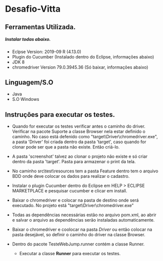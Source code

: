# Desafio-Vitta


## Ferramentas Utilizada.

  ##### _Instalar todas abaixo._

 - Eclpse Version: 2019-09 R (4.13.0)
 - Plugin do Cucumber (Instalado dentro do Eclipse, informações abaixo)
 - JDK 8
 - chromedriver Version 79.0.3945.36 (Só baixar, informações abaixo)


## Linguagem/S.O

 - Java
 - S.O Windows

## Instruções para executar os testes.

 - Quando for executar os testes verificar antes o caminho do driver.
   Verificar na pacote Suporte a classe Browser nela estar definido o caminho.
   No caso está defenido como "target\\Driver\\chromedriver.exe", a pasta 'Driver' foi criada dentro da pasta 'target',
   caso quando for clonar pode ser que a pasta não existe. Então criá-lo.
   
 - A pasta 'screenshot' talvez ao clonar o projeto não existe e só criar dentro da pasta 'target'. Pasta para armazenar
   o print da tela.
   
 - No caminho src\test\resources tem a pasta Feature dentro tem o arquivo BDD onde deve colocar os dados para realizar o cadastro.
  
 - Instalar o plugin Cucumber dentro do Eclipse em HELP > ECLIPSE MARKETPLACE e pesquisar cucumber e clicar em install.
 
 - Baixar o chromedriver e colocar na pasta de destino onde será executado. No projeto está "target\\Driver\\chromedriver.exe"
 
 - Todas as dependências necessárias estão no arquivo pom.xml, ao abrir e salvar o arquivo as dependências serão instaladas automaticamente.
   
 - Baixar o chromedriver e coolocar na pasta _Driver_ ou então colocar na pasta desejável, so definir o caminho do driver
   na classe Browser.
 
 - Dentro do pacote TesteWebJump.runner contém a classe Runner.
    - Executar a classe **Runner** para executar os testes.
   
  
